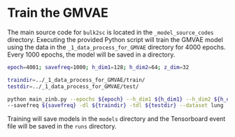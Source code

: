 # Train the GMVAE
The main source code for `bulk2sc` is located in the `_model_source_codes` directory. Executing the provided Python script will train the GMVAE model using the data in the `_1_data_process_for_GMVAE` directory for 4000 epochs. Every 1000 epochs, the model will be saved in a directory.
```bash
epoch=4001; savefreq=1000; h_dim1=128; h_dim2=64; z_dim=32

traindir=../_1_data_process_for_GMVAE/train/
testdir=../_1_data_process_for_GMVAE/test/

python main_zinb.py --epochs ${epoch} --h_dim1 ${h_dim1} --h_dim2 ${h_dim2} --z_dim ${z_dim} \
--savefreq ${savefreq} -dl ${traindir} -tdl ${testdir} --dataset lung
```
Training will save models in the `models` directory and the Tensorboard event file will be saved in the `runs` directory.
